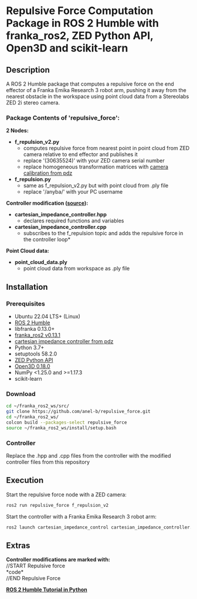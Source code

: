 # Repulsive Force Computation Package in ROS 2 Humble with franka_ros2, ZED Python API, Open3D and scikit-learn

## Description

A ROS 2 Humble package that computes a repulsive force on the end effector of a Franka Emika Research 3 robot arm, pushing it away from the nearest obstacle in the workspace using point cloud data from a Stereolabs ZED 2i stereo camera.

### Package Contents of 'repulsive_force':

**2 Nodes:**
* **f_repulsion_v2.py**
   * computes repulsive force from nearest point in point cloud from ZED camera relative to end effector and publishes it
   * replace '(30635524)' with your ZED camera serial number
   * replace homogeneous transformation matrices with [camera calibration from pdz](https://github.com/LucasG2001/camera_calibration)
* **f_repulsion.py**
   * same as f_repulsion_v2.py but with point cloud from .ply file
   * replace '/anyba/' with your PC username

**Controller modification ([source](https://github.com/CurdinDeplazes/cartesian_impedance_control)):**
* **cartesian_impedance_controller.hpp**
   * declares required functions and variables
* **cartesian_impedance_controller.cpp**
   * subscribes to the f_repulsion topic and adds the repulsive force in the controller loop*

**Point Cloud data:**
* **point_cloud_data.ply**
   * point cloud data from workspace as .ply file

## Installation

### Prerequisites

* Ubuntu 22.04 LTS+ (Linux)
* [ROS 2 Humble](https://docs.ros.org/en/humble/Installation/Ubuntu-Install-Debians.html)
* libfranka 0.13.0+
* [franka_ros2 v0.13.1](https://support.franka.de/docs/franka_ros2.html)
* [cartesian impedance controller from pdz](https://github.com/CurdinDeplazes/cartesian_impedance_control)
* Python 3.7+
* setuptools 58.2.0
* [ZED Python API](https://www.stereolabs.com/docs/app-development/python/install)
* [Open3D 0.18.0](https://www.open3d.org/)
* NumPy <1.25.0 and >=1.17.3
* scikit-learn

### Download

```bash
cd ~/franka_ros2_ws/src/
git clone https://github.com/anel-b/repulsive_force.git
cd ~/franka_ros2_ws/
colcon build --packages-select repulsive_force
source ~/franka_ros2_ws/install/setup.bash
```

### Controller

Replace the .hpp and .cpp files from the controller with the modified controller files from this repository

## Execution

Start the repulsive force node with a ZED camera:

```bash
ros2 run repulsive_force f_repulsion_v2
```

Start the controller with a Franka Emika Research 3 robot arm:

```bash
ros2 launch cartesian_impedance_control cartesian_impedance_controller.launch.py
```

## Extras

**Controller modifications are marked with:**<br>
//START Repulsive force<br>
\*code\*<br>
//END Repulsive Force<br>

**[ROS 2 Humble Tutorial in Python](https://www.youtube.com/watch?v=0aPbWsyENA8&list=PLLSegLrePWgJudpPUof4-nVFHGkB62Izy)**